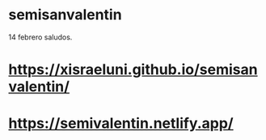 # semisanvalentin
14 febrero saludos.

# https://xisraeluni.github.io/semisanvalentin/
# https://semivalentin.netlify.app/

